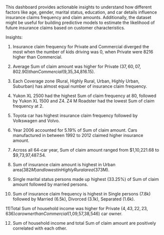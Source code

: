 This dashboard provides actionable insights to understand how different factors like age, gender, marital status, education, and car details influence insurance claims frequency and claim amounts. Additionally, the dataset might be useful for building predictive models to estimate the likelihood of future insurance claims based on customer characteristics.

Insights: 
1) Insurance claim frequency for Private and Commercial diverged the most when the number of kids driving was 0, when Private were 8216 higher than Commercial.

2) Average Sum of claim amount was higher for Private ($37,60,07,802.90) than Commercial ($9,35,34,816.15).

3) Each Coverage zone (Rural, Highly Rural, Urban, Highly Urban, Suburban) has almost equal number of insurance claim frequency.

4) Yukon XL 2500 had the highest Sum of claim frequency at 80, followed by Yukon XL 1500 and Z4. Z4 M Roadster had the lowest Sum of claim frequency at 2.

5) Toyota car has highest insurance claim frequency followed by Volkswagen and Volvo.

6) Year 2006 accounted for 5.19% of Sum of claim amount. Cars manufactured in between 1992 to 2012 claimed higher insurance amount.

7) Across all 64-car year, Sum of claim amount ranged from $1,10,221.68 to $9,73,97,487.54.

8) Sum of insurance claim amount is highest in Urban area($382M) and lowest in Highly Rural area($373M).

9) Single marital status persons made up highest (33.25%) of Sum of claim amount followed by married persons.

10) Sum of insurance claim frequency is highest in Single persons (7.8k) followed by Married (6.5k), Divorced (3.1k), Separated (1.6k).

11)﻿Total Sum of household income was higher for Private ($4,43,22,23,636) car owner than Commercial ($1,09,57,38,546) car owner.

12) Sum of household income and total Sum of claim amount are positively correlated with each other.

